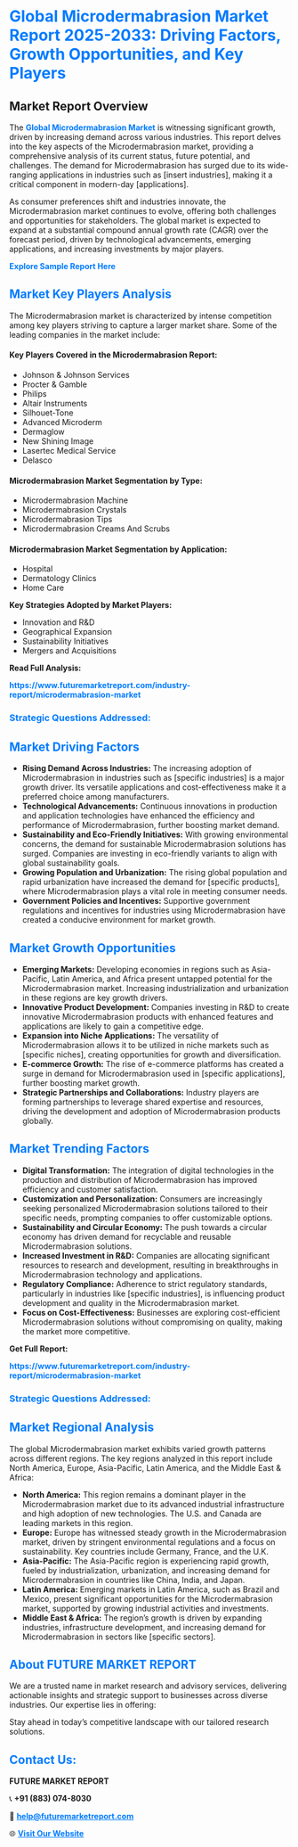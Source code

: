 <h1 style="color: #007BFF;">Global Microdermabrasion Market Report 2025-2033: Driving Factors, Growth Opportunities, and Key Players</h1>

<section id="overview">
<h2>Market Report Overview</h2>
<p>The <a href="https://www.futuremarketreport.com/industry-report/microdermabrasion-market" style="color: #007BFF; text-decoration: none;"><strong>Global Microdermabrasion Market</strong></a> is witnessing significant growth, driven by increasing demand across various industries. This report delves into the key aspects of the Microdermabrasion market, providing a comprehensive analysis of its current status, future potential, and challenges. The demand for Microdermabrasion has surged due to its wide-ranging applications in industries such as [insert industries], making it a critical component in modern-day [applications].</p>
<p>As consumer preferences shift and industries innovate, the Microdermabrasion market continues to evolve, offering both challenges and opportunities for stakeholders. The global market is expected to expand at a substantial compound annual growth rate (CAGR) over the forecast period, driven by technological advancements, emerging applications, and increasing investments by major players.</p>
</section>

<section id="overview">
<p><a href="https://www.futuremarketreport.com/request-sample/reportId=63656" style="color: #007BFF; text-decoration: none;"><strong>Explore Sample Report Here</strong></a></p>
</section>

<section id="key-players">
<h2 style="color: #007BFF;">Market Key Players Analysis</h2>
<p>The Microdermabrasion market is characterized by intense competition among key players striving to capture a larger market share. Some of the leading companies in the market include:</p>
<h4>Key Players Covered in the Microdermabrasion Report:</h4>
<ul><li>Johnson &amp; Johnson Services</li><li>Procter &amp; Gamble</li><li>Philips</li><li>Altair Instruments</li><li>Silhouet-Tone</li><li>Advanced Microderm</li><li>Dermaglow</li><li>New Shining Image</li><li>Lasertec Medical Service</li><li>Delasco</li></ul>
<h4>Microdermabrasion Market Segmentation by Type:</h4>
<ul><li>Microdermabrasion Machine</li><li>Microdermabrasion Crystals</li><li>Microdermabrasion Tips</li><li>Microdermabrasion Creams And Scrubs</li></ul>

<h4>Microdermabrasion Market Segmentation by Application:</h4>
<ul><li>Hospital</li><li>Dermatology Clinics</li><li>Home Care</li></ul>
<p><strong>Key Strategies Adopted by Market Players:</strong></p>
<ul>
<li>Innovation and R&D</li>
<li>Geographical Expansion</li>
<li>Sustainability Initiatives</li>
<li>Mergers and Acquisitions</li>
</ul>
</section>

<section>
<p><strong>Read Full Analysis: </strong></p><a href="https://www.futuremarketreport.com/industry-report/microdermabrasion-market" style="color: #007BFF; text-decoration: none;"><strong>https://www.futuremarketreport.com/industry-report/microdermabrasion-market</strong></a>
<h3 style="color: #007BFF;">Strategic Questions Addressed:</h3>
</section>

<section id="driving-factors">
<h2 style="color: #007BFF;">Market Driving Factors</h2>
<ul>
<li><strong>Rising Demand Across Industries:</strong> The increasing adoption of Microdermabrasion in industries such as [specific industries] is a major growth driver. Its versatile applications and cost-effectiveness make it a preferred choice among manufacturers.</li>
<li><strong>Technological Advancements:</strong> Continuous innovations in production and application technologies have enhanced the efficiency and performance of Microdermabrasion, further boosting market demand.</li>
<li><strong>Sustainability and Eco-Friendly Initiatives:</strong> With growing environmental concerns, the demand for sustainable Microdermabrasion solutions has surged. Companies are investing in eco-friendly variants to align with global sustainability goals.</li>
<li><strong>Growing Population and Urbanization:</strong> The rising global population and rapid urbanization have increased the demand for [specific products], where Microdermabrasion plays a vital role in meeting consumer needs.</li>
<li><strong>Government Policies and Incentives:</strong> Supportive government regulations and incentives for industries using Microdermabrasion have created a conducive environment for market growth.</li>
</ul>
</section>

<section id="growth-opportunities">
<h2 style="color: #007BFF;">Market Growth Opportunities</h2>
<ul>
<li><strong>Emerging Markets:</strong> Developing economies in regions such as Asia-Pacific, Latin America, and Africa present untapped potential for the Microdermabrasion market. Increasing industrialization and urbanization in these regions are key growth drivers.</li>
<li><strong>Innovative Product Development:</strong> Companies investing in R&D to create innovative Microdermabrasion products with enhanced features and applications are likely to gain a competitive edge.</li>
<li><strong>Expansion into Niche Applications:</strong> The versatility of Microdermabrasion allows it to be utilized in niche markets such as [specific niches], creating opportunities for growth and diversification.</li>
<li><strong>E-commerce Growth:</strong> The rise of e-commerce platforms has created a surge in demand for Microdermabrasion used in [specific applications], further boosting market growth.</li>
<li><strong>Strategic Partnerships and Collaborations:</strong> Industry players are forming partnerships to leverage shared expertise and resources, driving the development and adoption of Microdermabrasion products globally.</li>
</ul>
</section>

<section id="trending-factors">
<h2 style="color: #007BFF;">Market Trending Factors</h2>
<ul>
<li><strong>Digital Transformation:</strong> The integration of digital technologies in the production and distribution of Microdermabrasion has improved efficiency and customer satisfaction.</li>
<li><strong>Customization and Personalization:</strong> Consumers are increasingly seeking personalized Microdermabrasion solutions tailored to their specific needs, prompting companies to offer customizable options.</li>
<li><strong>Sustainability and Circular Economy:</strong> The push towards a circular economy has driven demand for recyclable and reusable Microdermabrasion solutions.</li>
<li><strong>Increased Investment in R&D:</strong> Companies are allocating significant resources to research and development, resulting in breakthroughs in Microdermabrasion technology and applications.</li>
<li><strong>Regulatory Compliance:</strong> Adherence to strict regulatory standards, particularly in industries like [specific industries], is influencing product development and quality in the Microdermabrasion market.</li>
<li><strong>Focus on Cost-Effectiveness:</strong> Businesses are exploring cost-efficient Microdermabrasion solutions without compromising on quality, making the market more competitive.</li>
</ul>
</section>

<section>
<p><strong>Get Full Report: </strong></p><a href="https://www.futuremarketreport.com/industry-report/microdermabrasion-market" style="color: #007BFF; text-decoration: none;"><strong>https://www.futuremarketreport.com/industry-report/microdermabrasion-market</strong></a>
<h3 style="color: #007BFF;">Strategic Questions Addressed:</h3>
</section>


<section id="regional-analysis">
<h2 style="color: #007BFF;">Market Regional Analysis</h2>
<p>The global Microdermabrasion market exhibits varied growth patterns across different regions. The key regions analyzed in this report include North America, Europe, Asia-Pacific, Latin America, and the Middle East & Africa:</p>
<ul>
<li><strong>North America:</strong> This region remains a dominant player in the Microdermabrasion market due to its advanced industrial infrastructure and high adoption of new technologies. The U.S. and Canada are leading markets in this region.</li>
<li><strong>Europe:</strong> Europe has witnessed steady growth in the Microdermabrasion market, driven by stringent environmental regulations and a focus on sustainability. Key countries include Germany, France, and the U.K.</li>
<li><strong>Asia-Pacific:</strong> The Asia-Pacific region is experiencing rapid growth, fueled by industrialization, urbanization, and increasing demand for Microdermabrasion in countries like China, India, and Japan.</li>
<li><strong>Latin America:</strong> Emerging markets in Latin America, such as Brazil and Mexico, present significant opportunities for the Microdermabrasion market, supported by growing industrial activities and investments.</li>
<li><strong>Middle East & Africa:</strong> The region’s growth is driven by expanding industries, infrastructure development, and increasing demand for Microdermabrasion in sectors like [specific sectors].</li>
</ul>
</section>

<footer>
<h2 style="color: #007BFF;">About FUTURE MARKET REPORT</h2>
<p>We are a trusted name in market research and advisory services, delivering actionable insights and strategic support to businesses across diverse industries. Our expertise lies in offering:</p>

<p>Stay ahead in today’s competitive landscape with our tailored research solutions.</p>

<h2 style="color: #007BFF;">Contact Us:</h2>
<p><strong>FUTURE MARKET REPORT</strong></p>
<p>📞 <strong>+91 (883) 074-8030</strong></p>
<p>📧 <strong><a href="mailto:help@futuremarketreport.com" style="color: #007BFF;">help@futuremarketreport.com</a></strong></p>
<p>🌐 <strong><a href="https://www.futuremarketreport.com/" style="color: #007BFF;">Visit Our Website</a></strong></p>
</footer>
